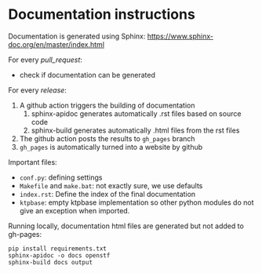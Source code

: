 <!--
SPDX-FileCopyrightText: 2017-2021 Alliander N.V. <korte.termijn.prognoses@alliander.com>

SPDX-License-Identifier: MPL-2.0
-->

# Documentation instructions

Documentation is generated using Sphinx:
https://www.sphinx-doc.org/en/master/index.html

For every *pull_request*:
- check if documentation can be generated

For every *release*:
1. A github action triggers the building of documentation
    1. sphinx-apidoc generates automatically .rst files based on source code
    2. sphinx-build generates automatically .html files from the rst files
2. The github action posts the results to `gh_pages` branch
3. `gh_pages` is automatically turned into a website by github

Important files:
- `conf.py`: defining settings
- `Makefile` and `make.bat`: not exactly sure, we use defaults
- `index.rst`: Define the index of the final documentation
- `ktpbase`: empty ktpbase implementation so other python modules do not give an exception when imported.

Running locally, documentation html files are generated but not added to gh-pages:
```
pip install requirements.txt
sphinx-apidoc -o docs openstf
sphinx-build docs output
```
